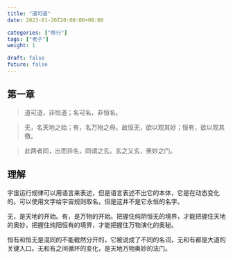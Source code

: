 ```yaml
---
title: "道可道"
date: 2023-01-26T20:00:00+08:00

categories: ["修行"]
tags: ["老子"]
weight: 1

draft: false
future: false
---
```


## 第一章

> 道可道，非恒道；名可名，非恒名。

> 无，名天地之始；有，名万物之母。故恒无，欲以观其妙；恒有，欲以观其徼。

> 此两者同，出而异名，同谓之玄。玄之又玄，衆妙之门。

## 理解

宇宙运行规律可以用语言来表述，但是语言表述不出它的本体，它是在动态变化的。可以使用文字给宇宙规则取名，但是这并不是它永恒的名字。

无，是天地的开始。有，是万物的开始。把握住纯阴恒无的境界，才能把握住天地的奥妙，把握住纯阳恒有的境界，才能把握住万物演化的奥秘。

恒有和恒无是混同的不能截然分开的，它被说成了不同的名词，无和有都是大道的关键入口。无和有之间循环的变化，是天地万物奥妙的法门。


